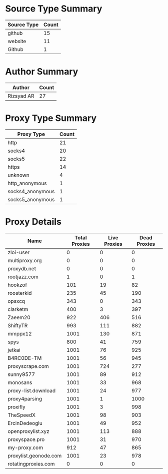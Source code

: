 # Source Type Summary

| Source Type | Count |
|-------------|-------|
| github | 15 |
| website | 11 |
| Github | 1 |


# Author Summary

| Author | Count |
|--------|-------|
| Rizsyad AR | 27 |


# Proxy Type Summary

| Proxy Type | Count |
|------------|-------|
| http | 21 |
| socks4 | 20 |
| socks5 | 22 |
| https | 14 |
| unknown | 4 |
| http_anonymous | 1 |
| socks4_anonymous | 1 |
| socks5_anonymous | 1 |


# Proxy Details

| Name | Total Proxies | Live Proxies | Dead Proxies |
|------|---------------|--------------|---------------|
| zloi-user | 0 | 0 | 0 |
| multiproxy.org | 0 | 0 | 0 |
| proxydb.net | 0 | 0 | 0 |
| rootjazz.com | 1 | 0 | 1 |
| hookzof | 101 | 19 | 82 |
| roosterkid | 235 | 45 | 190 |
| opsxcq | 343 | 0 | 343 |
| clarketm | 400 | 3 | 397 |
| Zaeem20 | 922 | 406 | 516 |
| ShiftyTR | 993 | 111 | 882 |
| mmppx12 | 1001 | 130 | 871 |
| spys | 800 | 41 | 759 |
| jetkai | 1001 | 76 | 925 |
| B4RC0DE-TM | 1001 | 56 | 945 |
| proxyscrape.com | 1001 | 724 | 277 |
| sunny9577 | 1001 | 89 | 912 |
| monosans | 1001 | 33 | 968 |
| proxy-list.download | 1001 | 24 | 977 |
| proxy4parsing | 1001 | 1 | 1000 |
| proxifly | 1001 | 3 | 998 |
| TheSpeedX | 1001 | 98 | 903 |
| ErcinDedeoglu | 1001 | 49 | 952 |
| openproxylist.xyz | 1001 | 113 | 888 |
| proxyspace.pro | 1001 | 31 | 970 |
| my-proxy.com | 912 | 47 | 865 |
| proxylist.geonode.com | 1001 | 23 | 978 |
| rotatingproxies.com | 0 | 0 | 0 |
